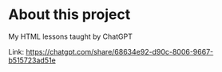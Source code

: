 # About this project
My HTML lessons taught by ChatGPT

Link: https://chatgpt.com/share/68634e92-d90c-8006-9667-b515723ad51e
